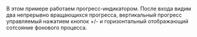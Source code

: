 В этом примере работаем прогресс-индикатором. После входа видим два непрерывно вращающихся прогресса, вертикальный прогресс управляемый нажатием кнопок +/- и горизонтальный отображающий сотсояние фонового процесса.


